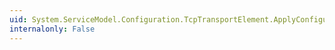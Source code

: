 ```yaml
---
uid: System.ServiceModel.Configuration.TcpTransportElement.ApplyConfiguration(System.ServiceModel.Channels.BindingElement)
internalonly: False
---
```

